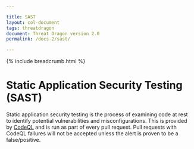 ```yaml
---

title: SAST
layout: col-document
tags: threatdragon
document: Threat Dragon version 2.0
permalink: /docs-2/sast/

---
```


{% include breadcrumb.html %}
# Static Application Security Testing (SAST)
Static application security testing is the process of examining code at rest to identify potential vulnerabilities and misconfigurations.
This is provided by [CodeQL](https://securitylab.github.com/tools/codeql/) and is run as part of every pull request.
Pull requests with CodeQL failures will not be accepted unless the alert is proven to be a false/positive.
